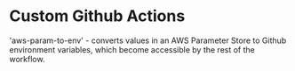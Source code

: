 # Custom Github Actions

'aws-param-to-env' - converts values in an AWS Parameter Store to Github environment variables, which become accessible by the rest of the workflow.